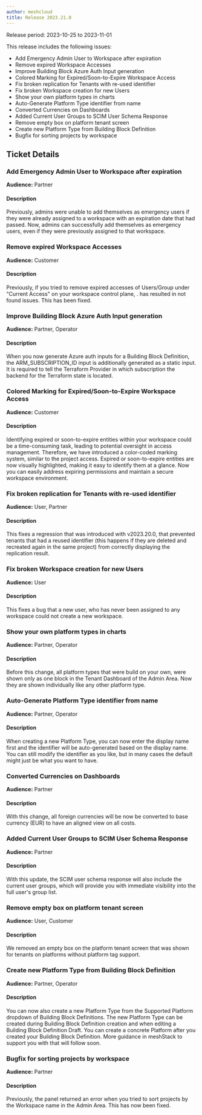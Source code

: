 ```yaml
---
author: meshcloud
title: Release 2023.21.0
---
```


Release period: 2023-10-25 to 2023-11-01

This release includes the following issues:
* Add Emergency Admin User to Workspace after expiration
* Remove expired Workspace Accesses
* Improve Building Block Azure Auth Input generation
* Colored Marking for Expired/Soon-to-Expire Workspace Access
* Fix broken replication for Tenants with re-used identifier
* Fix broken Workspace creation for new Users
* Show your own platform types in charts
* Auto-Generate Platform Type identifier from name
* Converted Currencies on Dashboards
* Added Current User Groups to SCIM User Schema Response
* Remove empty box on platform tenant screen
* Create new Platform Type from Building Block Definition
* Bugfix for sorting projects by workspace
<!--truncate-->

## Ticket Details
### Add Emergency Admin User to Workspace after expiration
**Audience:** Partner


#### Description
Previously, admins were unable to add themselves as emergency users if they were already assigned to a workspace with an expiration date that had passed. Now, admins can successfully add themselves as emergency users, even if they were previously assigned to that workspace.

### Remove expired Workspace Accesses
**Audience:** Customer


#### Description
Previously, if you tried to remove expired accesses of Users/Group under "Current Access" on your workspace control plane, . has resulted in not found issues. This has been fixed.

### Improve Building Block Azure Auth Input generation
**Audience:** Partner, Operator


#### Description
When you now generate Azure auth inputs for a Building Block Definition, the ARM_SUBSCRIPTION_ID
input is additionally generated as a static input. It is required to tell the Terraform Provider in which
subscription the backend for the Terraform state is located.

### Colored Marking for Expired/Soon-to-Expire Workspace Access
**Audience:** Customer


#### Description
Identifying expired or soon-to-expire entities within your workspace could be a time-consuming task, leading to potential oversight in access management. Therefore, we have introduced a color-coded marking system, similar to the project access. Expired or soon-to-expire entities are now visually highlighted, making it easy to identify them at a glance. Now you can easily address expiring permissions and maintain a secure workspace environment.

### Fix broken replication for Tenants with re-used identifier
**Audience:** User, Partner


#### Description
This fixes a regression that was introduced with v2023.20.0, that prevented tenants
that had a reused identifier (this happens if they are deleted and recreated again 
in the same project) from correctly displaying the replication result.

### Fix broken Workspace creation for new Users
**Audience:** User


#### Description
This fixes a bug that a new user, who has never been assigned to any workspace could not 
create a new workspace.

### Show your own platform types in charts
**Audience:** Partner, Operator


#### Description
Before this change, all platform types that were build on your own, were shown only as one block in the 
Tenant Dashboard of the Admin Area. Now they are shown individually like any other platform type.

### Auto-Generate Platform Type identifier from name
**Audience:** Partner, Operator


#### Description
When creating a new Platform Type, you can now enter the display name first and the identifier will
be auto-generated based on the display name. You can still modify the identifier as you like, but in
many cases the default might just be what you want to have.

### Converted Currencies on Dashboards
**Audience:** Partner


#### Description
With this change, all foreign currencies will be now be converted to base
currency (EUR) to have an aligned view on all costs.

### Added Current User Groups to SCIM User Schema Response
**Audience:** Partner


#### Description
With this update, the SCIM user schema response will also include the current user groups, 
which will provide you with immediate visibility into the full user's group list.

### Remove empty box on platform tenant screen
**Audience:** User, Customer


#### Description
We removed an empty box on the platform tenant screen that
was shown for tenants on platforms without platform tag support.

### Create new Platform Type from Building Block Definition
**Audience:** Partner, Operator


#### Description
You can now also create a new Platform Type from the Supported Platform dropdown of Building Block Definitions.
The new Platform Type can be created during Building Block Definition creation and when editing a Building Block
Definition Draft. You can create a concrete Platform after you created your Building Block Definition. More guidance
in meshStack to support you with that will follow soon.

### Bugfix for sorting projects by workspace
**Audience:** Partner


#### Description
Previously, the panel returned an error when you tried to sort projects by the
Workspace name in the Admin Area. This has now been fixed.

